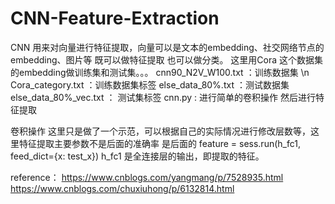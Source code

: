 # CNN-Feature-Extraction
CNN 用来对向量进行特征提取，向量可以是文本的embedding、社交网络节点的embedding、图片等
既可以做特征提取 也可以做分类。
这里用Cora 这个数据集的embedding做训练集和测试集。。。
cnn90_N2V_W100.txt ：训练数据集 \n
Cora_category.txt ：训练数据集标签
else_data_80%.txt ：测试数据集
else_data_80%_vec.txt ： 测试集标签
cnn.py : 进行简单的卷积操作 然后进行特征提取


卷积操作 这里只是做了一个示范，可以根据自己的实际情况进行修改层数等，这里特征提取主要参数不是后面的准确率
是后面的 feature = sess.run(h_fc1, feed_dict={x: test_x}) 
h_fc1 是全连接层的输出，即提取的特征。

reference：
https://www.cnblogs.com/yangmang/p/7528935.html
https://www.cnblogs.com/chuxiuhong/p/6132814.html
